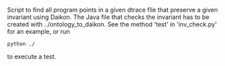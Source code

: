 Script to find all program points in a given dtrace file that preserve a given invariant using Daikon. The Java file that checks the invariant has to be created with ../ontology_to_daikon. See the method 'test' in 'inv_check.py' for an example, or run

    python ./

to execute a test.